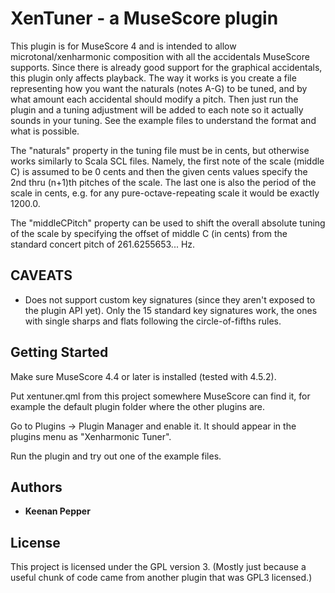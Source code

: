# XenTuner - a MuseScore plugin

This plugin is for MuseScore 4 and is intended to allow 
microtonal/xenharmonic composition with all the accidentals MuseScore 
supports. Since there is already good support for the graphical 
accidentals, this plugin only affects playback. The way it works is you 
create a file representing how you want the naturals (notes A-G) to be 
tuned, and by what amount each accidental should modify a pitch. Then 
just run the plugin and a tuning adjustment will be added to each note 
so it actually sounds in your tuning. See the example files to 
understand the format and what is possible.

The "naturals" property in the tuning file must be in cents, but 
otherwise works similarly to Scala SCL files. Namely, the first note of 
the scale (middle C) is assumed to be 0 cents and then the given cents 
values specify the 2nd thru (n+1)th pitches of the scale. The last one 
is also the period of the scale in cents, e.g. for any 
pure-octave-repeating scale it would be exactly 1200.0.

The "middleCPitch" property can be used to shift the overall absolute 
tuning of the scale by specifying the offset of middle C (in cents) from 
the standard concert pitch of 261.6255653... Hz.

## CAVEATS

* Does not support custom key signatures (since they aren't exposed to 
the plugin API yet). Only the 15 standard key signatures work, the ones 
with single sharps and flats following the circle-of-fifths rules.

## Getting Started

Make sure MuseScore 4.4 or later is installed (tested with 4.5.2).

Put xentuner.qml from this project somewhere MuseScore can find it, for 
example the default plugin folder where the other plugins are.

Go to Plugins -> Plugin Manager and enable it. It should appear in the 
plugins menu as "Xenharmonic Tuner".

Run the plugin and try out one of the example files.

## Authors

* **Keenan Pepper**

## License

This project is licensed under the GPL version 3. (Mostly just because a 
useful chunk of code came from another plugin that was GPL3 licensed.)
